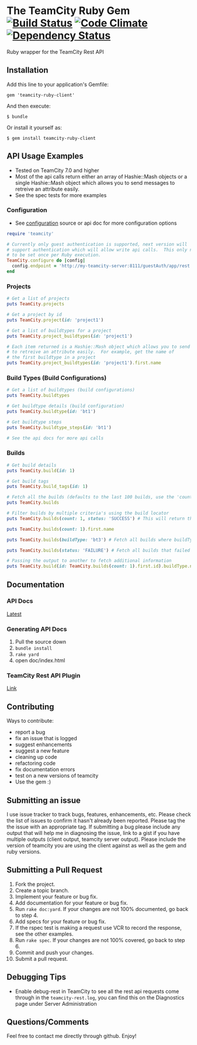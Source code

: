 # The TeamCity Ruby Gem [![Build Status](https://secure.travis-ci.org/jperry/teamcity-ruby-client.png?branch=master)](http://travis-ci.org/jperry/teamcity-ruby-client) [![Code Climate](https://codeclimate.com/github/jperry/teamcity-ruby-client.png)](https://codeclimate.com/github/jperry/teamcity-ruby-client) [![Dependency Status](https://gemnasium.com/jperry/teamcity-ruby-client.png)](https://gemnasium.com/jperry/teamcity-ruby-client)

Ruby wrapper for the TeamCity Rest API

## Installation

Add this line to your application's Gemfile:

    gem 'teamcity-ruby-client'

And then execute:

    $ bundle

Or install it yourself as:

    $ gem install teamcity-ruby-client

## API Usage Examples

* Tested on TeamCity 7.0 and higher
* Most of the api calls return either an array of Hashie::Mash objects or a single Hashie::Mash object which allows you to send messages to retreive an attribute easily.
* See the spec tests for more examples

### Configuration

* See [configuration](lib/teamcity/configuration.rb) source or api doc for more configuration options

```ruby
require 'teamcity'

# Currently only guest authentication is supported, next version will
# support authentication which will allow write api calls.  This only needs
# to be set once per Ruby execution.
TeamCity.configure do |config|
  config.endpoint = 'http://my-teamcity-server:8111/guestAuth/app/rest'
end
```

### Projects

```ruby
# Get a list of projects
puts TeamCity.projects

# Get a project by id
puts TeamCity.project(id: 'project1')

# Get a list of buildtypes for a project
puts TeamCity.project_buildtypes(id: 'project1')

# Each item returned is a Hashie::Mash object which allows you to send messages
# to retreive an attribute easily.  For example, get the name of
# the first buildtype in a project
puts TeamCity.project_buildtypes(id: 'project1').first.name
```

### Build Types (Build Configurations)

```ruby
# Get a list of buildtypes (build configurations)
puts TeamCity.buildtypes

# Get buildtype details (build configuration)
puts TeamCity.buildtype(id: 'bt1')

# Get buildtype steps
puts TeamCity.buildtype_steps(id: 'bt1')

# See the api docs for more api calls
```

### Builds ###

```ruby
# Get build details
puts TeamCity.build(id: 1)

# Get build tags
puts TeamCity.build_tags(id: 1)

# Fetch all the builds (defaults to the last 100 builds, use the 'count' build locator to return more)
puts TeamCity.builds

# Filter builds by multiple criteria's using the build locator
puts TeamCity.builds(count: 1, status: 'SUCCESS') # This will return the most recent build that passed

puts TeamCity.builds(count: 1).first.name

puts TeamCity.builds(buildType: 'bt3') # Fetch all builds where buildType=bt4

puts TeamCity.builds(status: 'FAILURE') # Fetch all builds that failed

# Passing the output to another to fetch additional information
puts TeamCity.build(id: TeamCity.builds(count: 1).first.id).buildType.name # Fetch the name of the last build to run

```

## Documentation

### API Docs

[Latest](http://rubydoc.info/gems/teamcity-ruby-client/)

### Generating API Docs

1. Pull the source down
2. ```bundle install```
3. ```rake yard```
4. open doc/index.html

### TeamCity Rest API Plugin

[Link](http://confluence.jetbrains.com/display/TW/REST+API+Plugin)

## Contributing

Ways to contribute:

* report a bug
* fix an issue that is logged
* suggest enhancements
* suggest a new feature
* cleaning up code
* refactoring code
* fix documentation errors
* test on a new versions of teamcity
* Use the gem :)

## Submitting an issue

I use issue tracker to track bugs, features, enhancements, etc.  Please check the list of issues to confirm
it hasn't already been reported.  Please tag the the issue with an appropriate tag.  If submitting a bug please
include any output that will help me in diagnosing the issue, link to a gist if you have multiple outputs 
(client output, teamcity server output).  Please include the version of teamcity you are using
the client against as well as the gem and ruby versions.

## Submitting a Pull Request

1. Fork the project.
2. Create a topic branch.
3. Implement your feature or bug fix.
4. Add documentation for your feature or bug fix.
5. Run ```rake doc:yard```. If your changes are not 100% documented, go back to step 4.
6. Add specs for your feature or bug fix.
7. If the rspec test is making a request use VCR to record the response, see the other examples.
7. Run ```rake spec```. If your changes are not 100% covered, go back to step 6.
8. Commit and push your changes.
9. Submit a pull request.

## Debugging Tips

* Enable debug-rest in TeamCity to see all the rest api requests come through in the `teamcity-rest.log`, you can find this on the Diagnostics page under Server Administration

## Questions/Comments

Feel free to contact me directly through github.  Enjoy!
